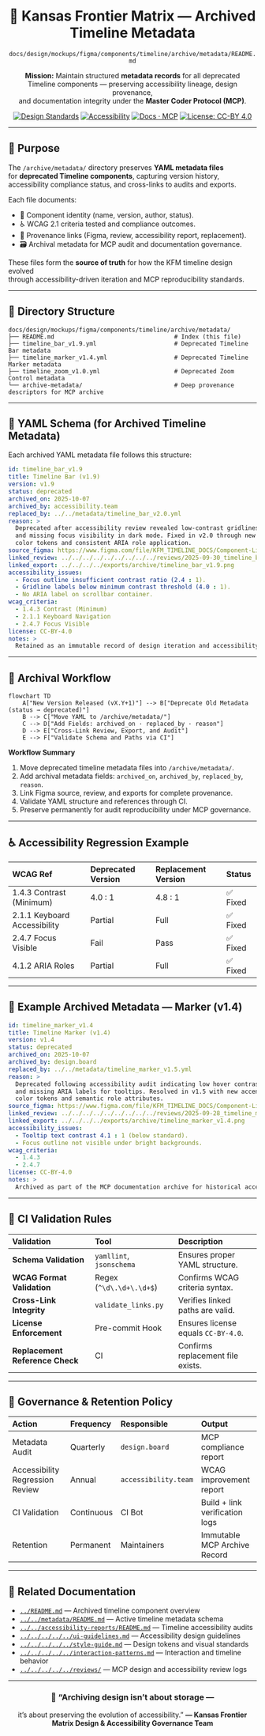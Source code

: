 <div align="center">

# 🧾 Kansas Frontier Matrix — Archived Timeline Metadata  
`docs/design/mockups/figma/components/timeline/archive/metadata/README.md`

**Mission:** Maintain structured **metadata records** for all deprecated  
Timeline components — preserving accessibility lineage, design provenance,  
and documentation integrity under the **Master Coder Protocol (MCP)**.

[![Design Standards](https://img.shields.io/badge/Design-Human%20Centered-orange)](../../../../../../../../)
[![Accessibility](https://img.shields.io/badge/Accessibility-WCAG%202.1%20AA-yellow)](../../../../../../../../)
[![Docs · MCP](https://img.shields.io/badge/Docs-MCP-blue)](../../../../../../../../../)
[![License: CC-BY 4.0](https://img.shields.io/badge/License-CC--BY%204.0-green)](../../../../../../../../../../../LICENSE)

</div>

---

## 🎯 Purpose

The `/archive/metadata/` directory preserves **YAML metadata files**  
for **deprecated Timeline components**, capturing version history,  
accessibility compliance status, and cross-links to audits and exports.

Each file documents:
- 🧩 Component identity (name, version, author, status).  
- ♿ WCAG 2.1 criteria tested and compliance outcomes.  
- 🔗 Provenance links (Figma, review, accessibility report, replacement).  
- 🗃️ Archival metadata for MCP audit and documentation governance.

These files form the **source of truth** for how the KFM timeline design evolved  
through accessibility-driven iteration and MCP reproducibility standards.

---

## 🧭 Directory Structure

```text
docs/design/mockups/figma/components/timeline/archive/metadata/
├── README.md                                  # Index (this file)
├── timeline_bar_v1.9.yml                      # Deprecated Timeline Bar metadata
├── timeline_marker_v1.4.yml                   # Deprecated Timeline Marker metadata
├── timeline_zoom_v1.0.yml                     # Deprecated Zoom Control metadata
└── archive-metadata/                          # Deep provenance descriptors for MCP archive
````

---

## 🧩 YAML Schema (for Archived Timeline Metadata)

Each archived YAML metadata file follows this structure:

```yaml
id: timeline_bar_v1.9
title: Timeline Bar (v1.9)
version: v1.9
status: deprecated
archived_on: 2025-10-07
archived_by: accessibility.team
replaced_by: ../../metadata/timeline_bar_v2.0.yml
reason: >
  Deprecated after accessibility review revealed low-contrast gridlines
  and missing focus visibility in dark mode. Fixed in v2.0 through new
  color tokens and consistent ARIA role application.
source_figma: https://www.figma.com/file/KFM_TIMELINE_DOCS/Component-Library?node-id=300%3A400
linked_review: ../../../../../../../../../reviews/2025-09-30_timeline_bar_v1.9.md
linked_export: ../../../../exports/archive/timeline_bar_v1.9.png
accessibility_issues:
  - Focus outline insufficient contrast ratio (2.4 : 1).
  - Gridline labels below minimum contrast threshold (4.0 : 1).
  - No ARIA label on scrollbar container.
wcag_criteria:
  - 1.4.3 Contrast (Minimum)
  - 2.1.1 Keyboard Navigation
  - 2.4.7 Focus Visible
license: CC-BY-4.0
notes: >
  Retained as an immutable record of design iteration and accessibility improvement.
```

---

## 🧮 Archival Workflow

```mermaid
flowchart TD
    A["New Version Released (vX.Y+1)"] --> B["Deprecate Old Metadata (status → deprecated)"]
    B --> C["Move YAML to /archive/metadata/"]
    C --> D["Add Fields: archived_on · replaced_by · reason"]
    D --> E["Cross-Link Review, Export, and Audit"]
    E --> F["Validate Schema and Paths via CI"]
```

<!-- END OF MERMAID -->

**Workflow Summary**

1. Move deprecated timeline metadata files into `/archive/metadata/`.
2. Add archival metadata fields: `archived_on`, `archived_by`, `replaced_by`, `reason`.
3. Link Figma source, review, and exports for complete provenance.
4. Validate YAML structure and references through CI.
5. Preserve permanently for audit reproducibility under MCP governance.

---

## ♿ Accessibility Regression Example

| WCAG Ref                     | Deprecated Version | Replacement Version | Status  |
| :--------------------------- | :----------------- | :------------------ | :------ |
| 1.4.3 Contrast (Minimum)     | 4.0 : 1            | 4.8 : 1             | ✅ Fixed |
| 2.1.1 Keyboard Accessibility | Partial            | Full                | ✅ Fixed |
| 2.4.7 Focus Visible          | Fail               | Pass                | ✅ Fixed |
| 4.1.2 ARIA Roles             | Partial            | Full                | ✅ Fixed |

---

## 🧩 Example Archived Metadata — Marker (v1.4)

```yaml
id: timeline_marker_v1.4
title: Timeline Marker (v1.4)
version: v1.4
status: deprecated
archived_on: 2025-10-07
archived_by: design.board
replaced_by: ../../metadata/timeline_marker_v1.5.yml
reason: >
  Deprecated following accessibility audit indicating low hover contrast
  and missing ARIA labels for tooltips. Resolved in v1.5 with new accent
  color tokens and semantic role attributes.
source_figma: https://www.figma.com/file/KFM_TIMELINE_DOCS/Component-Library?node-id=400%3A320
linked_review: ../../../../../../../../../reviews/2025-09-28_timeline_marker_v1.4.md
linked_export: ../../../../exports/archive/timeline_marker_v1.4.png
accessibility_issues:
  - Tooltip text contrast 4.1 : 1 (below standard).
  - Focus outline not visible under bright backgrounds.
wcag_criteria:
  - 1.4.3
  - 2.4.7
license: CC-BY-4.0
notes: >
  Archived as part of the MCP documentation archive for historical accessibility tracking.
```

---

## 🧾 CI Validation Rules

| Validation                      | Tool                     | Description                         |
| :------------------------------ | :----------------------- | :---------------------------------- |
| **Schema Validation**           | `yamllint`, `jsonschema` | Ensures proper YAML structure.      |
| **WCAG Format Validation**      | Regex (`^\d\.\d+\.\d+$`) | Confirms WCAG criteria syntax.      |
| **Cross-Link Integrity**        | `validate_links.py`      | Verifies linked paths are valid.    |
| **License Enforcement**         | Pre-commit Hook          | Ensures license equals `CC-BY-4.0`. |
| **Replacement Reference Check** | CI                       | Confirms replacement file exists.   |

---

## 🧠 Governance & Retention Policy

| Action                          | Frequency  | Responsible          | Output                         |
| :------------------------------ | :--------- | :------------------- | :----------------------------- |
| Metadata Audit                  | Quarterly  | `design.board`       | MCP compliance report          |
| Accessibility Regression Review | Annual     | `accessibility.team` | WCAG improvement report        |
| CI Validation                   | Continuous | CI Bot               | Build + link verification logs |
| Retention                       | Permanent  | Maintainers          | Immutable MCP Archive Record   |

---

## 🧩 Related Documentation

* [`../README.md`](../README.md) — Archived timeline component overview
* [`../../metadata/README.md`](../../metadata/README.md) — Active timeline metadata schema
* [`../../accessibility-reports/README.md`](../../accessibility-reports/README.md) — Timeline accessibility audits
* [`../../../../../ui-guidelines.md`](../../../../../ui-guidelines.md) — Accessibility design guidelines
* [`../../../../../style-guide.md`](../../../../../style-guide.md) — Design tokens and visual standards
* [`../../../../../interaction-patterns.md`](../../../../../interaction-patterns.md) — Interaction and timeline behavior
* [`../../../../../reviews/`](../../../../../reviews/) — MCP design and accessibility review logs

---

<div align="center">

### 🧾 “Archiving design isn’t about storage —

it’s about preserving the evolution of accessibility.”
**— Kansas Frontier Matrix Design & Accessibility Governance Team**

</div>
